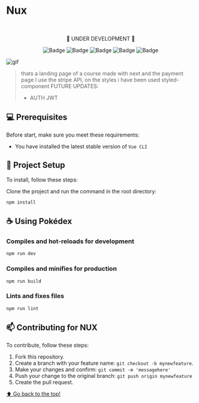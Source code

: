 # Nux
<br>
<div align="center">

  🚧 UNDER DEVELOPMENT 🚧 
  
![Badge](https://img.shields.io/badge/React-20232A?style=for-the-badge&logo=react&logoColor=61DAFB)
![Badge](https://img.shields.io/badge/styled--components-DB7093?style=for-the-badge&logo=styled-components&logoColor=white)
![Badge](https://img.shields.io/badge/TypeScript-007ACC?style=for-the-badge&logo=typescript&logoColor=white)
![Badge](https://img.shields.io/badge/Stripe-626CD9?style=for-the-badge&logo=Stripe&logoColor=white)
![Badge](https://img.shields.io/badge/next.js-000000?style=for-the-badge&logo=nextdotjs&logoColor=white)

</div>


![gif](./src/assets/pokedex.gif)
>thats a landing page of a course made with next and the payment page I use the stripe API, on the styles i have been used styled-component
>FUTURE UPDATES:
>- AUTH JWT
>
## 💻 Prerequisites

Before start, make sure you meet these requirements:

* You have installed the latest stable version of `Vue CLI` 

## 🚀 Project Setup

To install, follow these steps:

Clone the project and run the command in the root directory:
```
npm install
```

## ☕ Using Pokédex

### Compiles and hot-reloads for development
```
npm run dev
```

### Compiles and minifies for production
```
npm run build
```

### Lints and fixes files
```
npm run lint
```
## 📫 Contributing for NUX

To contribute, follow these steps:

1. Fork this repository.
2. Create a branch with your feature name: `git checkout -b mynewfeature`.
3. Make your changes and confirm: `git commit -m 'messagehere'`
4. Push your change to the original branch: `git push origin mynewfeature`
5. Create the pull request.


[⬆ Go back to the top!](#Nux)
